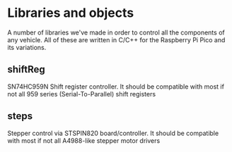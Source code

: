 # Libraries and objects

A number of libraries we've made in order to control all the components of any vehicle. All of these are written in C/C++ for the Raspberry Pi Pico and its variations.

## shiftReg

SN74HC959N Shift register controller. It should be compatible with most if not all 959 series (Serial-To-Parallel) shift registers

## steps

Stepper control via STSPIN820 board/controller. It should be compatible with most if not all A4988-like stepper motor drivers
